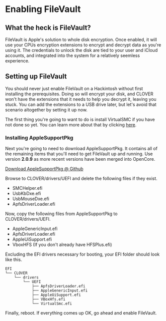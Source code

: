 # Enabling FileVault

## What the heck is FileVault?

FileVault is Apple's solution to whole disk encryption. Once enabled, it will use your CPUs encryption extensions to encrypt and decrypt data as you're using it. The credentials to unlock the disk are tied to your user and iCloud accounts, and integrated into the system for a relatively seemless experience.

## Setting up FileVault

You should never just enable FileVault on a Hackintosh without first installing the prerequisites. Doing so will encrypt your disk, and CLOVER won't have the extensions that it needs to help you decrypt it, leaving you stuck. You can add the extensions to a USB drive later, but let's avoid that scenario altogether by setting it up now.

The first thing you're going to want to do is install VirtualSMC if you have not done so yet. You can learn more about that by clicking [here](../prepare-install-macos/smc-emulation.md).

### Installing AppleSupportPkg

Next you're going to need to download AppleSupportPkg. It contains all of the remaining items that you'll need to get FileVault up and running. Use version **2.0.9** as more recent versions have been merged into OpenCore.

[Download AppleSupportPkg @ Github](https://github.com/acidanthera/AppleSupportPkg)

Browse to CLOVER/drivers/UEFI and delete the following files if they exist.

* SMCHelper.efi
* UsbKbDxe.efi
* UsbMouseDxe.efi
* ApfsDriverLoader.efi

Now, copy the following files from AppleSupportPkg to CLOVER/drivers/UEFI.

* AppleGenericInput.efi
* ApfsDriverLoader.efi
* AppleUiSupport.efi
* VboxHFS \(If you don't already have HFSPlus.efi\)

Excluding the EFI drivers necessary for booting, your EFI folder should look like this.

```text
EFI
└── CLOVER
    └── drivers
        └── UEFI
            ├── ApfsDriverLoader.efi
            ├── AppleGenericInput.efi
            ├── AppleUiSupport.efi
            ├── VBoxHfs.efi
            └── VirtualSmc.efi
```

Finally, reboot. If everything comes up OK, go ahead and enable FileVault.

